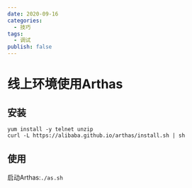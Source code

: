```yaml
---
date: 2020-09-16
categories:
  - 技巧
tags:
  - 调试
publish: false
---
```


# 线上环境使用Arthas

## 安装

```shell
yum install -y telnet unzip
curl -L https://alibaba.github.io/arthas/install.sh | sh

```

## 使用

启动Arthas:```./as.sh```
